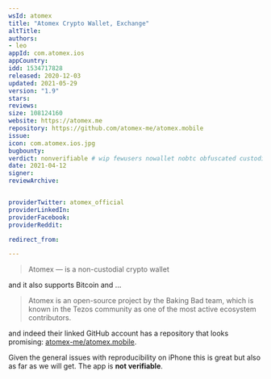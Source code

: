 ```yaml
---
wsId: atomex
title: "Atomex Crypto Wallet, Exchange"
altTitle: 
authors:
- leo
appId: com.atomex.ios
appCountry: 
idd: 1534717828
released: 2020-12-03
updated: 2021-05-29
version: "1.9"
stars: 
reviews: 
size: 108124160
website: https://atomex.me
repository: https://github.com/atomex-me/atomex.mobile
issue: 
icon: com.atomex.ios.jpg
bugbounty: 
verdict: nonverifiable # wip fewusers nowallet nobtc obfuscated custodial nosource nonverifiable reproducible bounty defunct
date: 2021-04-12
signer: 
reviewArchive:


providerTwitter: atomex_official
providerLinkedIn: 
providerFacebook: 
providerReddit: 

redirect_from:

---
```


> Atomex — is a non-custodial crypto wallet

and it also supports Bitcoin and ...

> Atomex is an open-source project by the Baking Bad team, which is known in the
  Tezos community as one of the most active ecosystem contributors.

and indeed their linked GitHub account has a repository that looks promising:
[atomex-me/atomex.mobile](https://github.com/atomex-me/atomex.mobile).

Given the general issues with reproducibility on iPhone this is great but also
as far as we will get. The app is **not verifiable**.